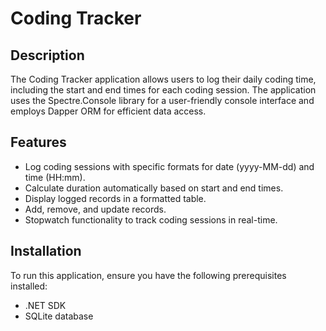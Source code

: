 ﻿# Coding Tracker

## Description
The Coding Tracker application allows users to log their daily coding time, including the start and end times for each coding session. The application uses the Spectre.Console library for a user-friendly console interface and employs Dapper ORM for efficient data access.

## Features
- Log coding sessions with specific formats for date (yyyy-MM-dd) and time (HH:mm).
- Calculate duration automatically based on start and end times.
- Display logged records in a formatted table.
- Add, remove, and update records.
- Stopwatch functionality to track coding sessions in real-time.

## Installation
To run this application, ensure you have the following prerequisites installed:
- .NET SDK
- SQLite database